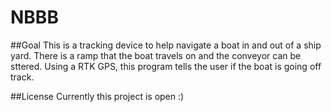 # NBBB

##Goal
This is a tracking device to help navigate a boat in and out of a ship yard. There is a ramp that the boat travels on and the conveyor can be sttered. Using a RTK GPS, this program tells the user if the boat is going off track.

##License
Currently this project is open :)